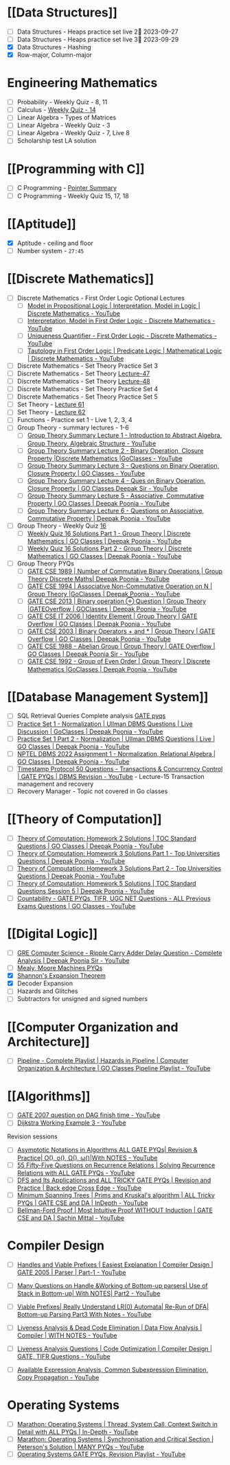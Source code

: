 # [[Data Structures]]
- [ ] Data Structures - Heaps practice set live 2📅 2023-09-27 
- [ ] Data Structures - Heaps practice set live 3📅 2023-09-29
- [x] Data Structures - Hashing
- [x] Row-major, Column-major

# Engineering Mathematics
- [ ] Probability - Weekly Quiz - 8, 11
- [ ] Calculus - [Weekly Quiz - 14](https://www.youtube.com/watch?v=6aIuj2b2J38)
- [ ] Linear Algebra - Types of Matrices
- [ ] Linear Algebra - Weekly Quiz - 3
- [ ] Linear Algebra - Weekly Quiz - 7, Live 8
- [ ] Scholarship test LA solution

# [[Programming with C]]
- [ ] C Programming - [Pointer Summary](https://www.youtube.com/playlist?list=PLIPZ2_p3RNHgJFMCeS5c13pREPXcoRkaZ)
- [ ] C Programming - Weekly Quiz 15, 17, 18

# [[Aptitude]]
- [x] Aptitude - ceiling and floor
- [ ] Number system - `27:45`

# [[Discrete Mathematics]]
- [ ] Discrete Mathematics - First Order Logic Optional Lectures
	- [ ] [Model in Propositional Logic | Interpretation, Model in Logic | Discrete Mathematics - YouTube](https://www.youtube.com/watch?v=12lUdO2mOp4)
	- [ ] [Interpretation, Model in First Order Logic - Discrete Mathematics - YouTube](https://www.youtube.com/watch?v=7cO0TMAQt5I)
	- [ ] [Uniqueness Quantifier - First Order Logic - Discrete Mathematics - YouTube](https://www.youtube.com/watch?v=6L9JtnKtgUc)
	- [ ] [Tautology in First Order Logic | Predicate Logic | Mathematical Logic | Discrete Mathematics - YouTube](https://www.youtube.com/watch?v=mhpBJ4BxXks)
- [ ] Discrete Mathematics - Set Theory Practice Set 3
- [ ] Discrete Mathematics - Set Theory [Lecture-47](https://www.youtube.com/watch?v=g0utoFh0yQQ)
- [ ] Discrete Mathematics - Set Theory [Lecture-48](https://www.youtube.com/watch?v=yqHGdWzeGeE)
- [ ] Discrete Mathematics - Set Theory Practice Set 4
- [ ] Discrete Mathematics - Set Theory Practice Set 5
- [ ] Set Theory - [Lecture 61](https://www.youtube.com/watch?v=5ia3SsbB7Ks)
- [ ] Set Theory - [Lecture 62](https://www.youtube.com/watch?v=aWJHVZDlGzQ)
- [ ] Functions - Practice set 1 - Live 1, 2, 3, 4
- [ ] Group Theory - summary lectures - 1-6
	- [ ] [Group Theory Summary Lecture 1 - Introduction to Abstract Algebra, Group Theory, Algebraic Structure - YouTube](https://www.youtube.com/watch?v=huQ3UPATWcY)
	- [ ] [Group Theory Summary Lecture 2 - Binary Operation, Closure Property |Discrete Mathematics |GoClasses - YouTube](https://www.youtube.com/watch?v=gKSjzfY17qE)
	- [ ] [Group Theory Summary Lecture 3 - Questions on Binary Operation, Closure Property | GO Classes - YouTube](https://www.youtube.com/watch?v=qZKWuy6O4fQ)
	- [ ] [Group Theory Summary Lecture 4 - Ques on Binary Operation, Closure Property | GO Classes Deepak Sir - YouTube](https://www.youtube.com/watch?v=CZ32gw6h6kw)
	- [ ] [Group Theory Summary Lecture 5 - Associative, Commutative Property | GO Classes | Deepak Poonia - YouTube](https://www.youtube.com/watch?v=3Vf_61ZLn2w)
	- [ ] [Group Theory Summary Lecture 6 - Questions on Associative, Commutative Property | Deepak Poonia - YouTube](https://www.youtube.com/watch?v=rcY0-Tp47uY)
- [ ] Group Theory - Weekly Quiz [16](https://gateoverflow.in/exam/476/go-classes-2024-weekly-quiz-16-group-theory)
	- [ ] [Weekly Quiz 16 Solutions Part 1 - Group Theory | Discrete Mathematics | GO Classes | Deepak Poonia - YouTube](https://www.youtube.com/watch?v=EPtNtFjjnm4&list=PLIPZ2_p3RNHjUd2BHqInF3wwZ5kF4Yk6h&index=11)
	- [ ] [Weekly Quiz 16 Solutions Part 2 - Group Theory | Discrete Mathematics | GO Classes | Deepak Poonia - YouTube](https://www.youtube.com/watch?v=uCTA_ZU9zks&list=PLIPZ2_p3RNHjUd2BHqInF3wwZ5kF4Yk6h&index=11)
- [ ] Group Theory PYQs
	- [ ] [GATE CSE 1989 | Number of Commutative Binary Operations | Group Theory Discrete Maths| Deepak Poonia - YouTube](https://www.youtube.com/watch?v=tWS2SlFHg7U)
	- [ ] [GATE CSE 1994 | Associative Non-Commutative Operation on N | Group Theory |GoClasses | Deepak Poonia - YouTube](https://www.youtube.com/watch?v=gwQ-K3oHtS0)
	- [ ] [GATE CSE 2013 | Binary operation ⊕ Question | Group Theory |GATEOverflow | GOClasses | Deepak Poonia - YouTube](https://www.youtube.com/watch?v=rVWTU8gwpss)
	- [ ] [GATE CSE IT 2006 | Identity Element | Group Theory | GATE Overflow | GO Classes | Deepak Poonia - YouTube](https://www.youtube.com/watch?v=qyRRNRxvsjQ)
	- [ ] [GATE CSE 2003 | Binary Operators + and \* | Group Theory | GATE Overflow | GO Classes | Deepak Poonia - YouTube](https://www.youtube.com/watch?v=y31SYpVjp7E)
	- [ ] [GATE CSE 1988 - Abelian Group | Group Theory | GATE Overflow | GO Classes | Deepak Poonia Sir - YouTube](https://www.youtube.com/watch?v=cmO6Wq0uzNQ)
	- [ ] [GATE CSE 1992 - Group of Even Order | Group Theory | Discrete Mathematics |GoClasses | Deepak Poonia - YouTube](https://www.youtube.com/watch?v=Ewdz0FQJ14w)

# [[Database Management System]]
- [ ] SQL Retrieval Queries Complete analysis [GATE pyqs](https://www.youtube.com/watch?v=zb6vXpZVo1E)
- [ ] [Practice Set 1 - Normalization | Ullman DBMS Questions | Live Discussion | GoClasses | Deepak Poonia - YouTube](https://www.youtube.com/watch?v=2dAWjK4JVco)
- [ ] [Practice Set 1 Part 2 - Normalization | Ullman DBMS Questions | Live | GO Classes | Deepak Poonia - YouTube](https://www.youtube.com/watch?v=EU5O_8wH3Xw)
- [ ] [NPTEL DBMS 2022 Assignment 1 - Normalization, Relational Algebra | GO Classes | Deepak Poonia - YouTube](https://www.youtube.com/watch?v=jp-9OeD-6qw)
- [ ] [Timestamp Protocol 50 Questions - Transactions & Concurrency Control | GATE PYQs | DBMS Revision - YouTube](https://www.youtube.com/watch?v=gM76xs2NEgE) - Lecture-15 Transaction management and recovery
- [ ] Recovery Manager - Topic not covered in Go classes

# [[Theory of Computation]]
- [ ] [Theory of Computation: Homework 2 Solutions | TOC Standard Questions | GO Classes | Deepak Poonia - YouTube](https://www.youtube.com/watch?v=BYnZ6T2bHJI&list=PLIPZ2_p3RNHhXeEdbXsi34ePvUjL8I-Q9&index=6)
- [ ] [Theory of Computation: Homework 3 Solutions Part 1 - Top Universities Questions | Deepak Poonia - YouTube](https://www.youtube.com/watch?v=hTUGFT5WzTM&list=PLIPZ2_p3RNHhXeEdbXsi34ePvUjL8I-Q9&index=8)
- [ ] [Theory of Computation: Homework 3 Solutions Part 2 - Top Universities Questions | Deepak Poonia - YouTube](https://www.youtube.com/watch?v=A2KRjA7FvXw&list=PLIPZ2_p3RNHhXeEdbXsi34ePvUjL8I-Q9&index=34)
- [ ] [Theory of Computation: Homework 5 Solutions | TOC Standard Questions Session 5 | Deepak Poonia - YouTube](https://www.youtube.com/watch?v=pIm7BPt-bJ4&list=PLIPZ2_p3RNHhXeEdbXsi34ePvUjL8I-Q9&index=14)
- [ ] [Countability - GATE PYQs, TIFR, UGC NET Questions - ALL Previous Exams Questions | GO Classes - YouTube](https://www.youtube.com/watch?v=fl8Z3oM2EJk&list=PLIPZ2_p3RNHgXosiQv-gL1PvJkcHokW1p&index=8)

# [[Digital Logic]]
- [ ] [GRE Computer Science - Ripple Carry Adder Delay Question - Complete Analysis | Deepak Poonia Sir - YouTube](https://www.youtube.com/watch?v=O-ymWW0ZH9o)
- [ ] [Mealy, Moore Machines PYQs](https://www.youtube.com/playlist?list=PLIPZ2_p3RNHjd6P9g6XoUm8E33CsUBqDv) 
- [x] [Shannon's Expansion Theorem](file:///media/menosuno/OS/GATE'24/Go-classes/DL-24/IOWA-notes-2018/22_Decoders_and_Encoders.pdf)
- [x] Decoder Expansion
- [ ] Hazards and Glitches
- [ ] Subtractors for unsigned and signed numbers

# [[Computer Organization and Architecture]]
- [ ] [Pipeline - Complete Playlist | Hazards in Pipeline | Computer Organization & Architecture | GO Classes Pipeline Playlist - YouTube](https://www.youtube.com/playlist?list=PLIPZ2_p3RNHhs9DfAY9ry6XbjGn7ZumZ8)

# [[Algorithms]]
- [ ] [GATE 2007 question on DAG finish time - YouTube](https://www.youtube.com/watch?v=rpI-7pWguKo)
- [ ] [Dijkstra Working Example 3 - YouTube](https://www.youtube.com/watch?v=MiN5p_Z0-rA)

Revision sessions
- [ ] [Asymptotic Notations in Algorithms ALL GATE PYQs| Revision & Practice| O(), o(), Ω(), ω()|With NOTES - YouTube](https://www.youtube.com/watch?v=-l0Gy_i47NE)
- [ ] [55 Fifty-Five Questions on Recurrence Relations | Solving Recurrence Relations with ALL GATE PYQs - YouTube](https://www.youtube.com/watch?v=cjO6uo8rBbE)
- [ ] [DFS and Its Applications and ALL TRICKY GATE PYQs | Revision and Practice | Back edge Cross Edge - YouTube](https://www.youtube.com/watch?v=ZPNwt6SUvr8)
- [ ] [Minimum Spanning Trees | Prims and Kruskal's algorithm | ALL Tricky PYQs | GATE CSE and DA | InDepth - YouTube](https://www.youtube.com/watch?v=W2eDnCoCTuc&lc=UgwJdOhWDhs16teZNLt4AaABAg)
- [ ] [Bellman-Ford Proof | Most Intuitive Proof WITHOUT Induction | GATE CSE and DA | Sachin Mittal - YouTube](https://www.youtube.com/watch?v=lNIqzVbuXtk)

# Compiler Design
- [ ] [Handles and Viable Prefixes | Easiest Explanation | Compiler Design | GATE 2005 | Parser | Part-1 - YouTube](https://www.youtube.com/watch?v=0q1BEXFUaBE&feature=youtu.be)
- [ ] [Many Questions on Handle &Working of Bottom-up parsers| Use of Stack in Bottom-up| With NOTES| Part2 - YouTube](https://www.youtube.com/watch?v=G5FhkCA3BNU)
- [ ] [Viable Prefixes| Really Understand LR(0) Automata| Re-Run of DFA| Bottom-up Parsing Part3 With Notes - YouTube](https://www.youtube.com/watch?v=-riQPRUySTo&t=0s)

- [ ] [Liveness Analysis & Dead Code Elimination | Data Flow Analysis | Compiler | WITH NOTES - YouTube](https://www.youtube.com/watch?v=rEFJvITxAM0)
- [ ] [Liveness Analysis Questions | Code Optimization | Compiler Design | GATE, TIFR Questions - YouTube](https://www.youtube.com/watch?v=AI1Fsi-nvik)
- [ ] [Available Expression Analysis, Common Subexpression Elimination, Copy Propagation - YouTube](https://www.youtube.com/watch?v=oBAqib3LDi4)

# Operating Systems
- [ ] [Marathon: Operating Systems | Thread, System Call, Context Switch in Detail with ALL PYQs | In-Depth - YouTube](https://www.youtube.com/watch?v=Ywqjv0_uh0U)
- [ ] [Marathon: Operating Systems | Synchronisation and Critical Section | Peterson's Solution | MANY PYQs - YouTube](https://www.youtube.com/watch?v=89t-X0SdWw0)
- [ ] [Operating Systems GATE PYQs, Revision Playlist - YouTube](https://www.youtube.com/playlist?list=PLIPZ2_p3RNHixlIaarIXGPy-eggJQMxd_)
